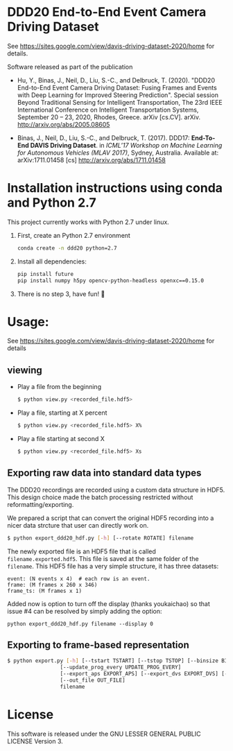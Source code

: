 # DDD20 End-to-End Event Camera Driving Dataset

See https://sites.google.com/view/davis-driving-dataset-2020/home for details.

Software released as part of the publication

 * Hu, Y., Binas, J., Neil, D., Liu, S.-C., and Delbruck, T. (2020).  "DDD20 End-to-End Event Camera Driving Dataset: Fusing Frames and Events with Deep Learning for Improved Steering Prediction".  Special session Beyond Traditional Sensing for Intelligent Transportation, The 23rd IEEE International Conference on Intelligent Transportation Systems, September 20 – 23, 2020, Rhodes, Greece.   arXiv [cs.CV]. arXiv. http://arxiv.org/abs/2005.08605 

 * Binas, J., Neil, D., Liu, S.-C., and Delbruck, T. (2017). DDD17: **End-To-End DAVIS Driving Dataset**. in _ICML’17 Workshop on Machine Learning for Autonomous Vehicles (MLAV 2017)_, Sydney, Australia.  Available at: arXiv:1711.01458 [cs]  http://arxiv.org/abs/1711.01458 



<!-- # Prerequisites -->

<!-- Note: Tested with python 3.7. -->
<!--  -->
<!-- If using conda, install pip to your conda environment first. -->
<!--  -->
<!-- These tools require -->
<!--  * openCV (pip install opencv-python), -->
<!--  * openxc (pip install openxc) -->
<!--  * h5py (pip install h5py). -->
<!--  -->
<!-- Or (inside your python 3.7 environment) -->
<!-- ```bash -->
<!-- pip install openxc opencv-python h5py -->
<!-- ``` -->

# Installation instructions using conda and Python 2.7

This project currently works with Python 2.7 under linux.

1. First, create an Python 2.7 environment

    ```bash
    conda create -n ddd20 python=2.7
    ```

2. Install all dependencies:

    ```bash
    pip install future
    pip install numpy h5py opencv-python-headless openxc==0.15.0
    ```

3. There is no step 3, have fun! :tada:

# Usage:

See https://sites.google.com/view/davis-driving-dataset-2020/home for details
## viewing

- Play a file from the beginning

    ```bash
    $ python view.py <recorded_file.hdf5>
    ```

- Play a file, starting at X percent

    ```bash
    $ python view.py <recorded_file.hdf5> X%
    ```

- Play a file starting at second X

    ```bash
    $ python view.py <recorded_file.hdf5> Xs
    ```

## Exporting raw data into standard data types

The DDD20 recordings are recorded using a custom data structure in HDF5.
This design choice made the batch processing restricted without reformatting/exporting.

We prepared a script that can convert the original HDF5 recording into a
nicer data strcture that user can directly work on.

```bash
$ python export_ddd20_hdf.py [-h] [--rotate ROTATE] filename
```

The newly exported file is an HDF5 file that is called `filename.exported.hdf5`.
This file is saved at the same folder of the `filename`.
This HDF5 file has a very simple structure, it has three datasets:

```
event: (N events x 4)  # each row is an event.
frame: (M frames x 260 x 346)
frame_ts: (M frames x 1)
```
Added now is option to turn off the display (thanks youkaichao) so that issue #4 can be resolved by simply adding the option: 
```
python export_ddd20_hdf.py filename --display 0
```
## Exporting to frame-based representation

```bash
$ python export.py [-h] [--tstart TSTART] [--tstop TSTOP] [--binsize BINSIZE]
                 [--update_prog_every UPDATE_PROG_EVERY]
                 [--export_aps EXPORT_APS] [--export_dvs EXPORT_DVS] [--display 0]
                 [--out_file OUT_FILE]
                 filename
```


# License

This software is released under the GNU LESSER GENERAL PUBLIC LICENSE Version 3.

